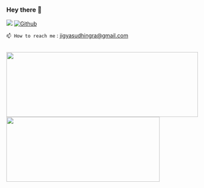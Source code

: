 ### Hey there 👋

![](https://visitor-badge.laobi.icu/badge?page_id=jigyasudhingra) [![Github](https://img.shields.io/github/followers/jigyasudhingra?label=Followers&logo=Github)](https://github.com/jigyasudhingra)

```📫 How to reach me``` :   jigyasudhingra@gmail.com
<!-- Here are some ideas to get you started: -->

<!-- - 🌱 I’m currently learning React
- 👯 I’m looking to collaborate on ...
- 🤔 I’m looking for help with AI Music Generation -->
<br>

<a href="https://github-readme-stats.vercel.app/api?username=jigyasudhingra">
  <img  width="500" height="170" align="center" src="https://github-readme-stats.vercel.app/api?username=jigyasudhingra&count_private=true&show_icons=true&hide=contribs" />
</a>
<a href="https://github-readme-stats.vercel.app/api/top-langs/?username=jigyasudhingra&hide=php">
  <img align="center" width="400" height="170" src="https://github-readme-stats.vercel.app/api/top-langs/?username=jigyasudhingra&hide=php&layout=compact" />
</a>









